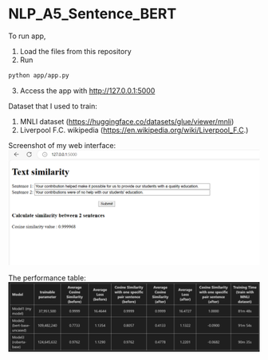 # NLP_A5_Sentence_BERT

To run app, 
1. Load the files from this repository
2. Run
```sh
python app/app.py
```
3. Access the app with http://127.0.0.1:5000

Dataset that I used to train: 
1. MNLI dataset (https://huggingface.co/datasets/glue/viewer/mnli)
2. Liverpool F.C. wikipedia (https://en.wikipedia.org/wiki/Liverpool_F.C.)


Screenshot of my web interface:
![Alt Text](https://github.com/Noppawee-Teeraratchanon/NLP_A5_Sentence_BERT/blob/main/A5_webpage.png)

The performance table:
![Alt Text](https://github.com/Noppawee-Teeraratchanon/NLP_A5_Sentence_BERT/blob/main/result.png)